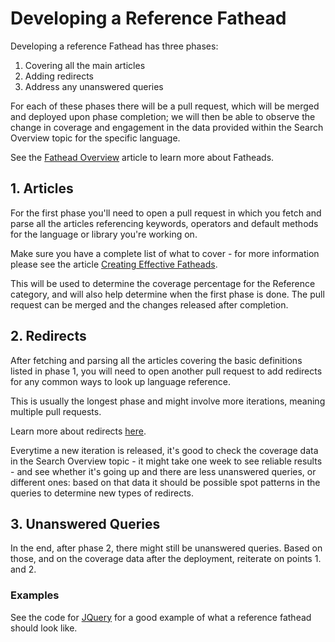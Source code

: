 # Developing a Reference Fathead

Developing a reference Fathead has three phases:

1. Covering all the main articles
2. Adding redirects
3. Address any unanswered queries

For each of these phases there will be a pull request, which will be merged and deployed upon phase completion; we will then be able to observe the change in coverage and engagement in the data provided within the Search Overview topic for the specific language.

See the [Fathead Overview](https://docs.duckduckhack.com/resources/fathead-overview.html) article to learn more about Fatheads.

## 1. Articles
For the first phase you'll need to open a pull request in which you fetch and parse all the articles referencing keywords, operators and default methods for the language or library you're working on.

Make sure you have a complete list of what to cover - for more information please see the article [Creating Effective Fatheads](https://docs.duckduckhack.com/programming-mission/creating-effective-fatheads.html).

This will be used to determine the coverage percentage for the Reference category, and will also help determine when the first phase is done.
The pull request can be merged and the changes released after completion.



## 2. Redirects
After fetching and parsing all the articles covering the basic definitions listed in phase 1, you will need to open another pull request to add redirects for any common ways to look up language reference.

This is usually the longest phase and might involve more iterations, meaning multiple pull requests.

Learn more about redirects [here](https://docs.duckduckhack.com/resources/creating-effective-fatheads.html).

Everytime a new iteration is released, it's good to check the coverage data in the Search Overview topic - it might take one week to see reliable results - and see whether it's going up and there are less unanswered queries, or different ones: based on that data it should be possible spot patterns in the queries to determine new types of redirects.

## 3. Unanswered Queries
In the end, after phase 2, there might still be unanswered queries.
Based on those, and on the coverage data after the deployment, reiterate on points 1. and 2. 

### Examples
See the code for [JQuery](https://github.com/duckduckgo/zeroclickinfo-fathead/tree/master/lib/fathead/jquery) for a good example of what a reference fathead should look like.
